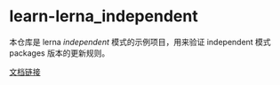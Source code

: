 # learn-lerna_independent
本仓库是 lerna *independent* 模式的示例项目，用来验证 independent 模式 packages 版本的更新规则。      

[文档链接](https://github.com/soluteli/learn-lerna_fixed/blob/master/doc.md)
